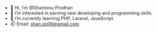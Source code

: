 - 👋 Hi, I’m @Shantonu Prodhan
- 👀 I’m interested in earning new developing and programming skills.
- 🌱 I’m currently learning PHP, Laravel, JavaScript.
- 📫 Email: shan.sp09@gmail.com

<!---
shantonus/shantonus is a ✨ special ✨ repository because its `README.md` (this file) appears on your GitHub profile.
You can click the Preview link to take a look at your changes.
--->
